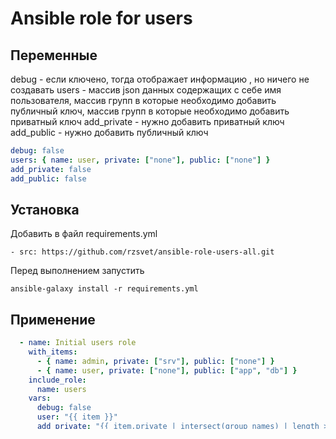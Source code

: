 # Ansible role for users

## Переменные

debug - если ключено, тогда отображает информацию , но ничего не создавать
users - массив json данных содержащих с себе имя пользователя, массив групп в которые необходимо добавить публичный ключ, массив групп в которые необходимо добавить приватный ключ
add_private - нужно добавить приватный ключ
add_public - нужно добавить публичный ключ

```YAML
debug: false
users: { name: user, private: ["none"], public: ["none"] }
add_private: false
add_public: false
```

## Установка

Добавить в файл requirements.yml
```
- src: https://github.com/rzsvet/ansible-role-users-all.git
```
Перед выполнением запустить
```
ansible-galaxy install -r requirements.yml
```

## Применение

```YAML
  - name: Initial users role
    with_items:
      - { name: admin, private: ["srv"], public: ["none"] }
      - { name: user, private: ["none"], public: ["app", "db"] }
    include_role:
      name: users
    vars:
      debug: false
      user: "{{ item }}"
      add_private: "{{ item.private | intersect(group_names) | length > 0 }}"
      add_public: "{{ item.public | intersect(group_names) | length > 0 }}"
```

## Примечание

Для сохранности с помощью ansible-vault создайте файл содержащий приватный и публичный ключ хранящихся в group_vars переменных ssh_public_key, ssh_private_key
Данная роль тестовая и врядли пригодится для использования в реальных проектах. Старайтесь не использовать сторонние роли, чтобы случайно не загрузить вредный код.
